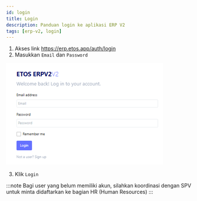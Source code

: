 ```yaml
---
id: login
title: Login
description: Panduan login ke aplikasi ERP V2
tags: [erp-v2, login]
---
```

1. Akses link https://erp.etos.app/auth/login
2. Masukkan `Email` dan `Password`

  ![Login](./img/login.png)
  
3. Klik `Login`

:::note
Bagi user yang belum memiliki akun, silahkan koordinasi dengan SPV untuk minta didaftarkan ke bagian HR (Human Resources)
:::